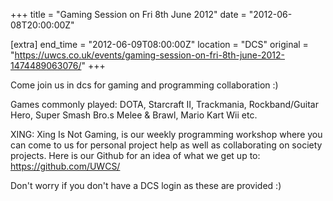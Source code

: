 +++
title = "Gaming Session on Fri 8th June 2012"
date = "2012-06-08T20:00:00Z"

[extra]
end_time = "2012-06-09T08:00:00Z"
location = "DCS"
original = "https://uwcs.co.uk/events/gaming-session-on-fri-8th-june-2012-1474489063076/"
+++

Come join us in dcs for gaming and programming collaboration :)

Games commonly played: DOTA, Starcraft II, Trackmania, Rockband/Guitar Hero, Super Smash Bro.s Melee & Brawl, Mario Kart Wii etc.

XING: Xing Is Not Gaming, is our weekly programming workshop where you can come to us for personal project help as well as collaborating on society projects. Here is our Github for an idea of what we get up to: https://github.com/UWCS/

Don't worry if you don't have a DCS login as these are provided :)

